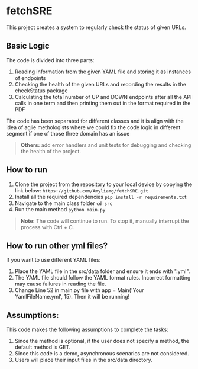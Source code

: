 # fetchSRE
This project creates a system to regularly check the status of given URLs.

## Basic Logic
The code is divided into three parts:

1) Reading information from the given YAML file and storing it as instances of endpoints
2) Checking the health of the given URLs and recording the results in the checkStatus package
3) Calculating the total number of UP and DOWN endpoints after all the API calls in one term and then printing them out in the format required in the PDF

The code has been separated for different classes and it is align with the idea of aglie methologists where we could fix the code logic in different segment if one of those three domain has an issue
> **Others:** add error handlers and unit tests for debugging and checking the health of the project.

## How to run
1. Clone the project from the repository to your local device by copying the link below:
`https://github.com/Amyliamg/fetchSRE.git`
2. Install all the required dependencies
`pip install -r requirements.txt`
3. Navigate to the main class folder
`cd src`
4. Run the main method
`python main.py`

> **Note:** The code will continue to run. To stop it, manually interrupt the process with Ctrl + C.

## How to run other yml files?
If you want to use different YAML files:

1. Place the YAML file in the src/data folder and ensure it ends with ".yml".
2. The YAML file should follow the YAML format rules. Incorrect formatting may cause failures in reading the file.
3. Change Line 52 in main.py file with  app = Main('Your YamlFileName.yml', 15). Then it will be running!

## Assumptions:
This code makes the following assumptions to complete the tasks:
1. Since the method is optional, if the user does not specify a method, the default method is GET.
2. Since this code is a demo, asynchronous scenarios are not considered.
3. Users will place their input files in the src/data directory.


